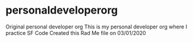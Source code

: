# personaldeveloperorg
Original personal developer org
This is my personal developer org where I practice SF Code
Created this Rad Me file on 03/01/2020
